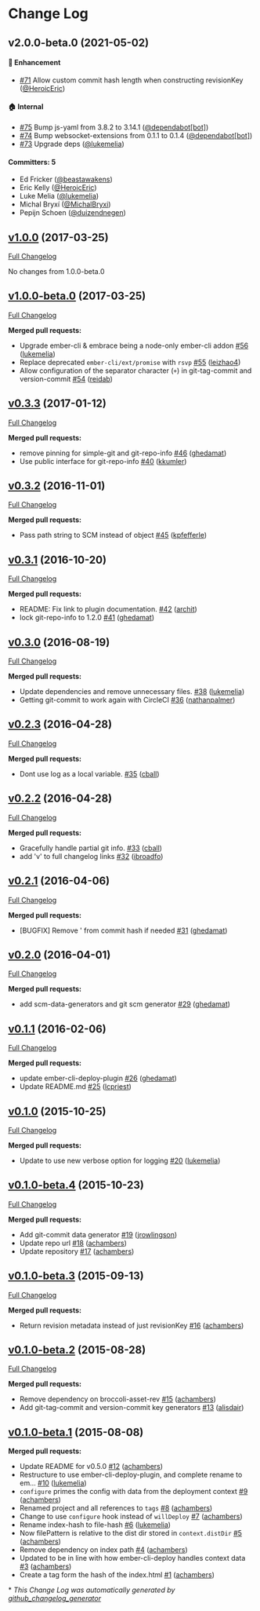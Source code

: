 # Change Log
## v2.0.0-beta.0 (2021-05-02)

#### :rocket: Enhancement
* [#71](https://github.com/ember-cli-deploy/ember-cli-deploy-revision-data/pull/71) Allow custom commit hash length when constructing revisionKey ([@HeroicEric](https://github.com/HeroicEric))

#### :house: Internal
* [#75](https://github.com/ember-cli-deploy/ember-cli-deploy-revision-data/pull/75) Bump js-yaml from 3.8.2 to 3.14.1 ([@dependabot[bot]](https://github.com/apps/dependabot))
* [#74](https://github.com/ember-cli-deploy/ember-cli-deploy-revision-data/pull/74) Bump websocket-extensions from 0.1.1 to 0.1.4 ([@dependabot[bot]](https://github.com/apps/dependabot))
* [#73](https://github.com/ember-cli-deploy/ember-cli-deploy-revision-data/pull/73) Upgrade deps ([@lukemelia](https://github.com/lukemelia))

#### Committers: 5
- Ed Fricker ([@beastawakens](https://github.com/beastawakens))
- Eric Kelly ([@HeroicEric](https://github.com/HeroicEric))
- Luke Melia ([@lukemelia](https://github.com/lukemelia))
- Michal Bryxí ([@MichalBryxi](https://github.com/MichalBryxi))
- Pepijn Schoen ([@duizendnegen](https://github.com/duizendnegen))

## [v1.0.0](https://github.com/ember-cli-deploy/ember-cli-deploy-revision-data/tree/v1.0.0) (2017-03-25)
[Full Changelog](https://github.com/ember-cli-deploy/ember-cli-deploy-revision-data/compare/v1.0.0-beta.0...v1.0.0)

No changes from 1.0.0-beta.0

## [v1.0.0-beta.0](https://github.com/ember-cli-deploy/ember-cli-deploy-revision-data/tree/v1.0.0-beta.0) (2017-03-25)
[Full Changelog](https://github.com/ember-cli-deploy/ember-cli-deploy-revision-data/compare/v0.3.3...v1.0.0-beta.0)

**Merged pull requests:**

- Upgrade ember-cli & embrace being a node-only ember-cli addon [\#56](https://github.com/ember-cli-deploy/ember-cli-deploy-revision-data/pull/56) ([lukemelia](https://github.com/lukemelia))
- Replace deprecated `ember-cli/ext/promise` with `rsvp` [\#55](https://github.com/ember-cli-deploy/ember-cli-deploy-revision-data/pull/55) ([leizhao4](https://github.com/leizhao4))
- Allow configuration of the separator character \(`+`\) in git-tag-commit and version-commit [\#54](https://github.com/ember-cli-deploy/ember-cli-deploy-revision-data/pull/54) ([reidab](https://github.com/reidab))

## [v0.3.3](https://github.com/ember-cli-deploy/ember-cli-deploy-revision-data/tree/v0.3.3) (2017-01-12)
[Full Changelog](https://github.com/ember-cli-deploy/ember-cli-deploy-revision-data/compare/v0.3.2...v0.3.3)

**Merged pull requests:**

- remove pinning for simple-git and git-repo-info [\#46](https://github.com/ember-cli-deploy/ember-cli-deploy-revision-data/pull/46) ([ghedamat](https://github.com/ghedamat))
- Use public interface for git-repo-info [\#40](https://github.com/ember-cli-deploy/ember-cli-deploy-revision-data/pull/40) ([kkumler](https://github.com/kkumler))

## [v0.3.2](https://github.com/ember-cli-deploy/ember-cli-deploy-revision-data/tree/v0.3.2) (2016-11-01)
[Full Changelog](https://github.com/ember-cli-deploy/ember-cli-deploy-revision-data/compare/v0.3.1...v0.3.2)

**Merged pull requests:**

- Pass path string to SCM instead of object [\#45](https://github.com/ember-cli-deploy/ember-cli-deploy-revision-data/pull/45) ([kpfefferle](https://github.com/kpfefferle))

## [v0.3.1](https://github.com/ember-cli-deploy/ember-cli-deploy-revision-data/tree/v0.3.1) (2016-10-20)
[Full Changelog](https://github.com/ember-cli-deploy/ember-cli-deploy-revision-data/compare/v0.3.0...v0.3.1)

**Merged pull requests:**

- README: Fix link to plugin documentation. [\#42](https://github.com/ember-cli-deploy/ember-cli-deploy-revision-data/pull/42) ([archit](https://github.com/archit))
- lock git-repo-info to 1.2.0 [\#41](https://github.com/ember-cli-deploy/ember-cli-deploy-revision-data/pull/41) ([ghedamat](https://github.com/ghedamat))

## [v0.3.0](https://github.com/ember-cli-deploy/ember-cli-deploy-revision-data/tree/v0.3.0) (2016-08-19)
[Full Changelog](https://github.com/ember-cli-deploy/ember-cli-deploy-revision-data/compare/v0.2.3...v0.3.0)

**Merged pull requests:**

- Update dependencies and remove unnecessary files. [\#38](https://github.com/ember-cli-deploy/ember-cli-deploy-revision-data/pull/38) ([lukemelia](https://github.com/lukemelia))
- Getting git-commit to work again with CircleCI [\#36](https://github.com/ember-cli-deploy/ember-cli-deploy-revision-data/pull/36) ([nathanpalmer](https://github.com/nathanpalmer))

## [v0.2.3](https://github.com/ember-cli-deploy/ember-cli-deploy-revision-data/tree/v0.2.3) (2016-04-28)
[Full Changelog](https://github.com/ember-cli-deploy/ember-cli-deploy-revision-data/compare/v0.2.2...v0.2.3)

**Merged pull requests:**

- Dont use log as a local variable. [\#35](https://github.com/ember-cli-deploy/ember-cli-deploy-revision-data/pull/35) ([cball](https://github.com/cball))

## [v0.2.2](https://github.com/ember-cli-deploy/ember-cli-deploy-revision-data/tree/v0.2.2) (2016-04-28)
[Full Changelog](https://github.com/ember-cli-deploy/ember-cli-deploy-revision-data/compare/v0.2.1...v0.2.2)

**Merged pull requests:**

- Gracefully handle partial git info. [\#33](https://github.com/ember-cli-deploy/ember-cli-deploy-revision-data/pull/33) ([cball](https://github.com/cball))
- add 'v' to full changelog links [\#32](https://github.com/ember-cli-deploy/ember-cli-deploy-revision-data/pull/32) ([ibroadfo](https://github.com/ibroadfo))

## [v0.2.1](https://github.com/ember-cli-deploy/ember-cli-deploy-revision-data/tree/v0.2.1) (2016-04-06)
[Full Changelog](https://github.com/ember-cli-deploy/ember-cli-deploy-revision-data/compare/v0.2.0...v0.2.1)

**Merged pull requests:**

- \[BUGFIX\] Remove ' from commit hash if needed [\#31](https://github.com/ember-cli-deploy/ember-cli-deploy-revision-data/pull/31) ([ghedamat](https://github.com/ghedamat))

## [v0.2.0](https://github.com/ember-cli-deploy/ember-cli-deploy-revision-data/tree/v0.2.0) (2016-04-01)
[Full Changelog](https://github.com/ember-cli-deploy/ember-cli-deploy-revision-data/compare/v0.1.1...v0.2.0)

**Merged pull requests:**

- add scm-data-generators and git scm generator [\#29](https://github.com/ember-cli-deploy/ember-cli-deploy-revision-data/pull/29) ([ghedamat](https://github.com/ghedamat))

## [v0.1.1](https://github.com/ember-cli-deploy/ember-cli-deploy-revision-data/tree/v0.1.1) (2016-02-06)
[Full Changelog](https://github.com/ember-cli-deploy/ember-cli-deploy-revision-data/compare/v0.1.0...v0.1.1)

**Merged pull requests:**

- update ember-cli-deploy-plugin [\#26](https://github.com/ember-cli-deploy/ember-cli-deploy-revision-data/pull/26) ([ghedamat](https://github.com/ghedamat))
- Update README.md [\#25](https://github.com/ember-cli-deploy/ember-cli-deploy-revision-data/pull/25) ([lcpriest](https://github.com/lcpriest))

## [v0.1.0](https://github.com/ember-cli-deploy/ember-cli-deploy-revision-data/tree/v0.1.0) (2015-10-25)
[Full Changelog](https://github.com/ember-cli-deploy/ember-cli-deploy-revision-data/compare/v0.1.0-beta.4...v0.1.0)

**Merged pull requests:**

- Update to use new verbose option for logging [\#20](https://github.com/ember-cli-deploy/ember-cli-deploy-revision-data/pull/20) ([lukemelia](https://github.com/lukemelia))

## [v0.1.0-beta.4](https://github.com/ember-cli-deploy/ember-cli-deploy-revision-data/tree/v0.1.0-beta.4) (2015-10-23)
[Full Changelog](https://github.com/ember-cli-deploy/ember-cli-deploy-revision-data/compare/v0.1.0-beta.3...v0.1.0-beta.4)

**Merged pull requests:**

- Add git-commit data generator [\#19](https://github.com/ember-cli-deploy/ember-cli-deploy-revision-data/pull/19) ([jrowlingson](https://github.com/jrowlingson))
- Update repo url [\#18](https://github.com/ember-cli-deploy/ember-cli-deploy-revision-data/pull/18) ([achambers](https://github.com/achambers))
- Update repository [\#17](https://github.com/ember-cli-deploy/ember-cli-deploy-revision-data/pull/17) ([achambers](https://github.com/achambers))

## [v0.1.0-beta.3](https://github.com/ember-cli-deploy/ember-cli-deploy-revision-data/tree/v0.1.0-beta.3) (2015-09-13)
[Full Changelog](https://github.com/ember-cli-deploy/ember-cli-deploy-revision-data/compare/v0.1.0-beta.2...v0.1.0-beta.3)

**Merged pull requests:**

- Return revision metadata instead of just revisionKey [\#16](https://github.com/ember-cli-deploy/ember-cli-deploy-revision-data/pull/16) ([achambers](https://github.com/achambers))

## [v0.1.0-beta.2](https://github.com/ember-cli-deploy/ember-cli-deploy-revision-data/tree/v0.1.0-beta.2) (2015-08-28)
[Full Changelog](https://github.com/ember-cli-deploy/ember-cli-deploy-revision-data/compare/v0.1.0-beta.1...v0.1.0-beta.2)

**Merged pull requests:**

- Remove dependency on broccoli-asset-rev [\#15](https://github.com/ember-cli-deploy/ember-cli-deploy-revision-data/pull/15) ([achambers](https://github.com/achambers))
- Add git-tag-commit and version-commit key generators [\#13](https://github.com/ember-cli-deploy/ember-cli-deploy-revision-data/pull/13) ([alisdair](https://github.com/alisdair))

## [v0.1.0-beta.1](https://github.com/ember-cli-deploy/ember-cli-deploy-revision-data/tree/v0.1.0-beta.1) (2015-08-08)
**Merged pull requests:**

- Update README for v0.5.0 [\#12](https://github.com/ember-cli-deploy/ember-cli-deploy-revision-data/pull/12) ([achambers](https://github.com/achambers))
- Restructure to use ember-cli-deploy-plugin, and complete rename to em… [\#10](https://github.com/ember-cli-deploy/ember-cli-deploy-revision-data/pull/10) ([lukemelia](https://github.com/lukemelia))
- `configure` primes the config with data from the deployment context [\#9](https://github.com/ember-cli-deploy/ember-cli-deploy-revision-data/pull/9) ([achambers](https://github.com/achambers))
- Renamed project and all references to `tags` [\#8](https://github.com/ember-cli-deploy/ember-cli-deploy-revision-data/pull/8) ([achambers](https://github.com/achambers))
- Change to use `configure` hook instead of `willDeploy` [\#7](https://github.com/ember-cli-deploy/ember-cli-deploy-revision-data/pull/7) ([achambers](https://github.com/achambers))
- Rename index-hash to file-hash [\#6](https://github.com/ember-cli-deploy/ember-cli-deploy-revision-data/pull/6) ([lukemelia](https://github.com/lukemelia))
- Now filePattern is relative to the dist dir stored in `context.distDir` [\#5](https://github.com/ember-cli-deploy/ember-cli-deploy-revision-data/pull/5) ([achambers](https://github.com/achambers))
- Remove dependency on index path [\#4](https://github.com/ember-cli-deploy/ember-cli-deploy-revision-data/pull/4) ([achambers](https://github.com/achambers))
- Updated to be in line with how ember-cli-deploy handles context data [\#3](https://github.com/ember-cli-deploy/ember-cli-deploy-revision-data/pull/3) ([achambers](https://github.com/achambers))
- Create a tag form the hash of the index.html [\#1](https://github.com/ember-cli-deploy/ember-cli-deploy-revision-data/pull/1) ([achambers](https://github.com/achambers))



\* *This Change Log was automatically generated by [github_changelog_generator](https://github.com/skywinder/Github-Changelog-Generator)*
